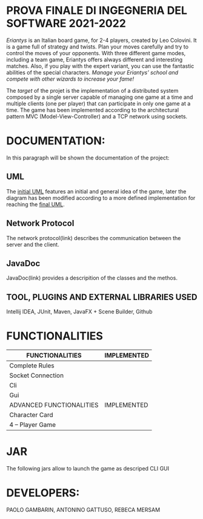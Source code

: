 # PROVA FINALE DI INGEGNERIA DEL SOFTWARE 2021-2022

*Eriantys* is an Italian board game, for 2-4 players, created by Leo Colovini.
It is a game full of strategy and twists. Plan your moves carefully and try to control the moves of your opponents. With three different game modes, including a team game, Eriantys offers always different and interesting matches. Also, if you play with the expert variant, you can use the fantastic abilities of the special characters. *Manage your Eriantys’ school and compete with other wizards to increase your fame!*

The *target* of the projet is the implementation of a distributed system composed by a single server capable of managing one game at a time and multiple clients (one per player) that can participate in only one game at a time. The game has been implemented according to the architectural pattern MVC (Model-View-Controller) and a TCP network using sockets.

# DOCUMENTATION:
In this paragraph will be shown the documentation of the project:
## UML
The [initial UML](deliveries/initial_uml.png) features an initial and  general idea of the game, later the diagram has been modified according to a more defined implementation for reaching the [final UML](link).

## Network Protocol
The network protocol(link) describes the communication between the server and the client.

## JavaDoc
JavaDoc(link) provides a descripition of the classes and the methos.

## TOOL, PLUGINS AND EXTERNAL LIBRARIES USED
Intellij IDEA, JUnit, Maven, JavaFX + Scene Builder, Github

# FUNCTIONALITIES
|FUNCTIONALITIES|IMPLEMENTED|
|-----|---|
|Complete Rules|   |
|Socket Connection|   |
|Cli|  |
|Gui|  |
|ADVANCED FUNCTIONALITIES|IMPLEMENTED|
|Character Card|   |
|4 – Player Game|   |

# JAR
The following jars allow to launch the game as descriped 
CLI 
GUI 

# DEVELOPERS:
PAOLO GAMBARIN, ANTONINO GATTUSO, REBECA MERSAM




